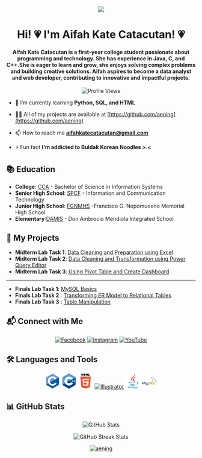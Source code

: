 <div align="center">
  <img height="200" src="https://media.tenor.com/jLam8PP1bRoAAAAM/game-gamer.gif"  />
</div>
<h1 align="center"> Hi! 💗 I'm Aifah Kate Catacutan! 💗 </h1>
<h4 align="center">
Aifah Kate Catacutan is a first-year college student passionate about programming and technology. She has experience in Java, C, and C++.She is eager to learn and grow, she enjoys solving complex problems and building creative solutions. Aifah aspires to become a data analyst and web developer, contributing to innovative and impactful projects. 
</h4>
<p align="center"> 
  <img src="https://komarev.com/ghpvc/?username=aening&label=Profile%20views&color=0e75b6&style=flat" alt="Profile Views" />
</p>

- 🌱 I’m currently learning **Python, SQL, and HTML**

- 👨‍💻 All of my projects are available at [https://github.com/aening](https://github.com/aening)

- 📫 How to reach me **aifahkatecatacutan@gmail.com**

- ⚡ Fun fact **I'm addicted to Buldak Korean Noodles >.<**

## 📚 Education  
- **College**: [CCA](https://www.cca.edu.ph/?fbclid=IwY2xjawJHIWxleHRuA2FlbQIxMAABHcfHcDLQvGQ6ZO2W34nWO0-rLE2qhVYmLc8-z9SFkflFZbBCDBNOp4ZHcA_aem_jUm0GdZaytKSINaEQo9uCA) - Bachelor of Science in Information Systems 
- **Senior High School**: [SPCF](https://www.spcf.edu.ph/) - Information and Communication Technology 
- **Junior High School**: [FGNMHS](https://www.facebook.com/fgnmhs92/) -Francisco G. Nepomuceno Memorial High School
- **Elementary**:[DAMIS](https://www.facebook.com/DAMISOfficialPage) - Don Ambrocio Mendiola Integrated School

## 📂 My Projects  
- **Midterm Lab Task 1**: [Data Cleaning and Preparation using Excel](https://github.com/aening/EDM-PROJECTS-Kate/tree/main/Midterm%20Lab%20Task%201)
- **Midterm Lab Task 2**: [Data Cleaning and Transformation using Power Query Editor](https://github.com/aening/EDM-PROJECTS-Kate/tree/main/Midterm%20Lab%20Task%202)
- **Midterm Lab Task 3**: [Using Pivot Table and Create Dashboard](https://github.com/aening/EDM-PROJECTS-Kate/tree/main/Midterm%20Lab%20Task%203)
---
-  **Finals Lab Task 1**: [MySQL Basics](https://github.com/aening/EDM-PROJECTS-Kate/tree/main/Finals%20Lab%20Task%201%20)
-  **Finals Lab Task 2** : [Transforming ER Model to Relational Tables](https://github.com/aening/EDM-PROJECTS-Kate/tree/main/Finals%20Lab%20Task%202)
-  **Finals Lab Task 3** : [Table Manipulation](https://github.com/aening/EDM-PROJECTS-Kate/tree/main/Finals%20Lab%20Task%203)

## 📬 Connect with Me  
<p align="center">
  <a href="https://www.facebook.com/kateacatacutan28" target="_blank"><img align="center" src="https://raw.githubusercontent.com/rahuldkjain/github-profile-readme-generator/master/src/images/icons/Social/facebook.svg" alt="Facebook" height="30" width="40" /></a>
  <a href="https://instagram.com/aeaocn" target="_blank"><img align="center" src="https://raw.githubusercontent.com/rahuldkjain/github-profile-readme-generator/master/src/images/icons/Social/instagram.svg" alt="Instagram" height="30" width="40" /></a>
  <a href="https://www.youtube.com/@aeningcodes" target="_blank"><img align="center" src="https://raw.githubusercontent.com/rahuldkjain/github-profile-readme-generator/master/src/images/icons/Social/youtube.svg" alt="YouTube" height="30" width="40" /></a>
</p>

## 🛠 Languages and Tools  
<p align="center"> 
  <a href="https://www.cprogramming.com/" target="_blank"><img src="https://raw.githubusercontent.com/devicons/devicon/master/icons/c/c-original.svg" alt="C" width="40" height="40"/></a> 
  <a href="https://www.w3schools.com/cpp/" target="_blank"><img src="https://raw.githubusercontent.com/devicons/devicon/master/icons/cplusplus/cplusplus-original.svg" alt="C++" width="40" height="40"/></a> 
  <a href="https://www.w3.org/html/" target="_blank"><img src="https://raw.githubusercontent.com/devicons/devicon/master/icons/html5/html5-original-wordmark.svg" alt="HTML5" width="40" height="40"/></a> 
  <a href="https://www.adobe.com/in/products/illustrator.html" target="_blank"><img src="https://www.vectorlogo.zone/logos/adobe_illustrator/adobe_illustrator-icon.svg" alt="Illustrator" width="40" height="40"/></a> 
  <a href="https://www.java.com" target="_blank"><img src="https://raw.githubusercontent.com/devicons/devicon/master/icons/java/java-original.svg" alt="Java" width="40" height="40"/></a> 
  <a href="https://www.mysql.com/" target="_blank"><img src="https://raw.githubusercontent.com/devicons/devicon/master/icons/mysql/mysql-original-wordmark.svg" alt="MySQL" width="40" height="40"/></a> 
</p>

## 📊 GitHub Stats  
<p align="center">
  <img align="center" src="https://github-readme-stats.vercel.app/api?username=aening&show_icons=true&locale=en" alt="GitHub Stats" />
</p>

<p align="center">
  <img align="center" src="https://github-readme-streak-stats.herokuapp.com/?user=aening" alt="GitHub Streak Stats" />
</p>

<p align="center"> <a href="https://github.com/ryo-ma/github-profile-trophy"><img src="https://github-profile-trophy.vercel.app/?username=aening" alt="aening" /></a> </p>
    
